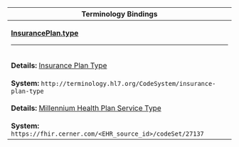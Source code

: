 |Terminology Bindings|
|---|
|<p>**[InsurancePlan.type](http://hl7.org/fhir/R4/insuranceplan-definitions.html#InsurancePlan.type)**<hr><br>**Details:** [Insurance Plan Type](http://hl7.org/fhir/R4/codesystem-insuranceplan-type.html)<br><br>**System:** `http://terminology.hl7.org/CodeSystem/insurance-plan-type`<br><br>**Details:** [Millennium Health Plan Service Type](https://fhir.cerner.com/millennium/r4/proprietary-codes-and-systems/#code-set-27137-health-plan-service-type)<br><br>**System:** `https://fhir.cerner.com/<EHR_source_id>/codeSet/27137`|